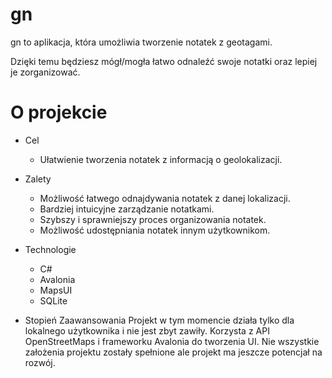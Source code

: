 # gn
gn to aplikacja, która umożliwia tworzenie notatek z geotagami. 

Dzięki temu będziesz mógł/mogła łatwo odnaleźć swoje notatki oraz lepiej je zorganizować.
# O projekcie
* Cel	
  * Ułatwienie tworzenia notatek z informacją o geolokalizacji.

  
* Zalety	
  * Możliwość łatwego odnajdywania notatek z danej lokalizacji.
  * Bardziej intuicyjne zarządzanie notatkami.
  * Szybszy i sprawniejszy proces organizowania notatek.
  * Możliwość udostępniania notatek innym użytkownikom.
  
* Technologie
  * C#
  * Avalonia
  * MapsUI
  * SQLite

* Stopień Zaawansowania
Projekt w tym momencie działa tylko dla lokalnego użytkownika i nie jest zbyt zawiły. Korzysta z API OpenStreetMaps i frameworku Avalonia do tworzenia UI. Nie wszystkie założenia projektu zostały spełnione ale projekt ma jeszcze potencjał na rozwój.
